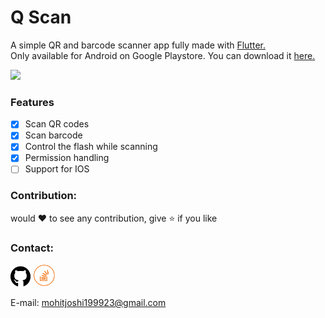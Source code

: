 # Q Scan

A simple QR and barcode scanner app fully made with [Flutter.](https://flutter.dev)
<br>
Only available for Android on Google Playstore. You can download it [here.](https://play.google.com/store/apps/details?id=com.rawlin.q_scan)


<img src="https://github.com/Mohit-Joshi-dev/Q-Scan/blob/main/screenshots/Gif.gif" width="250">

### Features

* [x] Scan QR codes
* [x] Scan barcode
* [x] Control the flash while scanning
* [x] Permission handling
* [ ] Support for IOS

### Contribution:

would :heart: to see any contribution, give :star:  if you like

### Contact:


<p>
<a href="https://github.com/Mohit-Joshi-dev"><img src="https://github.com/AmolGangadhare/MyProfileRepo/blob/master/git_hub_logo.png" width="32" height="33" style="max-width:100%;"></a>
<a href="https://stackoverflow.com/users/13891045/mohit-joshi" rel="nofollow"><img src="https://github.com/AmolGangadhare/MyProfileRepo/blob/master/stack_o_logo.svg" width="36" height="36" style="max-width:100%;"></a>
</p>

E-mail: mohitjoshi199923@gmail.com
